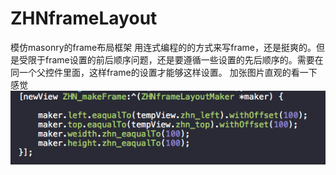 # ZHNframeLayout
模仿masonry的frame布局框架
用连式编程的的方式来写frame，还是挺爽的。但是受限于frame设置的前后顺序问题，还是要遵循一些设置的先后顺序的。需要在同一个父控件里面，这样frame的设置才能够这样设置。
加张图片直观的看一下感觉
![img](https://raw.githubusercontent.com/zhnnnnn/ZHNframeLayout/master/frame.png)
